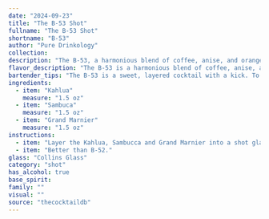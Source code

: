 ```yaml
---
date: "2024-09-23"
title: "The B-53 Shot"
fullname: "The B-53 Shot"
shortname: "B-53"
author: "Pure Drinkology"
collection:
description: "The B-53, a harmonious blend of coffee, anise, and orange liqueur, belongs to the Coffee Cocktail family, a sub-category of the classic After-Dinner Drink. Its origin, though uncertain, is likely rooted in the early 20th century, reflecting the popularity of layered cocktails during that era. "
flavor_description: "The B-53 is a harmonious blend of coffee, anise, and citrus. Kahlua's rich coffee and chocolate notes are balanced by Sambuca's licorice sweetness and Grand Marnier's bright orange flavor.  The combination creates a smooth, slightly sweet, and slightly spicy taste with a lingering warmth.  "
bartender_tips: "The B-53 is a sweet, layered cocktail with a kick. To achieve the distinct layers, pour slowly and carefully. Use a bar spoon to gently push the Sambuca to the bottom, then the Grand Marnier, leaving the Kahlua on top.  A slow pour with a gentle hand is key!  This creates the visual appeal and allows each liqueur to maintain its distinct flavor profile.  Garnish with a lemon twist or a coffee bean for a nice touch. "
ingredients:
  - item: "Kahlua"
    measure: "1.5 oz"
  - item: "Sambuca"
    measure: "1.5 oz"
  - item: "Grand Marnier"
    measure: "1.5 oz"
instructions:
  - item: "Layer the Kahlua, Sambucca and Grand Marnier into a shot glas in that order."
  - item: "Better than B-52."
glass: "Collins Glass"
category: "shot"
has_alcohol: true
base_spirit:
family: ""
visual: ""
source: "thecocktaildb"
---
```


